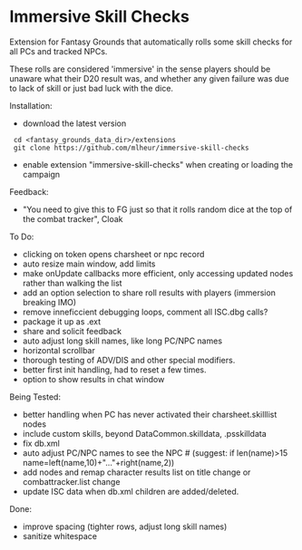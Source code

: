 # Immersive Skill Checks

Extension for Fantasy Grounds that automatically rolls some skill checks for all PCs and tracked NPCs.

These rolls are considered 'immersive' in the sense players should be unaware what their D20 result was, and whether any given failure was due to lack of skill or just bad luck with the dice.

Installation:
 - download the latest version
```
 cd <fantasy_grounds_data_dir>/extensions
 git clone https://github.com/mlheur/immersive-skill-checks
```
 - enable extension "immersive-skill-checks" when creating or loading the campaign

Feedback:
 - "You need to give this to FG just so that it rolls random dice at the top of the combat tracker", Cloak

To Do:
 - clicking on token opens charsheet or npc record
 - auto resize main window, add limits
 - make onUpdate callbacks more efficient, only accessing updated nodes rather than walking the list
 - add an option selection to share roll results with players (immersion breaking IMO)
 - remove inneficcient debugging loops, comment all ISC.dbg calls?
 - package it up as .ext
 - share and solicit feedback
 - auto adjust long skill names, like long PC/NPC names
 - horizontal scrollbar
 - thorough testing of ADV/DIS and other special modifiers.
 - better first init handling, had to reset a few times.
 - option to show results in chat window

Being Tested:
 - better handling when PC has never activated their charsheet.skilllist nodes
 - include custom skills, beyond DataCommon.skilldata, .psskilldata
 - fix db.xml <ISC><id-00001 /></ISC>
 - auto adjust PC/NPC names to see the NPC # (suggest: if len(name)>15 name=left(name,10)+"..."+right(name,2))
 - add nodes and remap character results list on title change or combattracker.list change
 - update ISC data when db.xml <skill> children are added/deleted.

Done:
 - improve spacing (tighter rows, adjust long skill names)
 - sanitize whitespace

